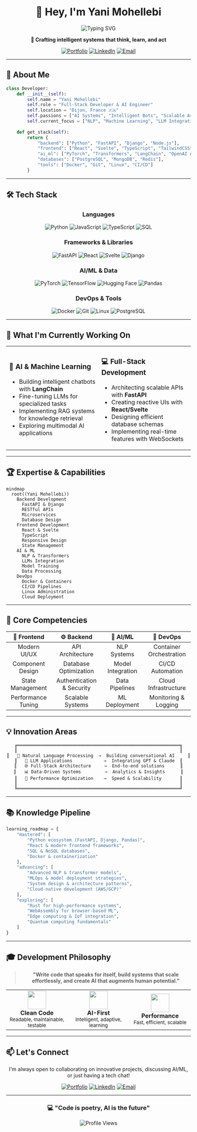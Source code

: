 <div align="center">

# 👋 Hey, I'm **Yani Mohellebi**

<img src="https://readme-typing-svg.herokuapp.com?font=Fira+Code&size=28&duration=3000&pause=1000&color=00D9FF&center=true&vCenter=true&width=600&lines=Full-Stack+Developer;AI+%26+ML+Enthusiast;Building+Intelligent+Systems;From+Concept+to+Production" alt="Typing SVG" />

**🚀 Crafting intelligent systems that think, learn, and act**

[![Portfolio](https://img.shields.io/badge/Portfolio-00D9FF?style=for-the-badge&logo=google-chrome&logoColor=white)](https://www.yanimohellebi.tech)
[![LinkedIn](https://img.shields.io/badge/LinkedIn-0077B5?style=for-the-badge&logo=linkedin&logoColor=white)](https://linkedin.com/in/yanimohellebi)
[![Email](https://img.shields.io/badge/Email-D14836?style=for-the-badge&logo=gmail&logoColor=white)](mailto:yani.mohellebi@example.com)

</div>

---

## 🧠 **About Me**

```python
class Developer:
    def __init__(self):
        self.name = "Yani Mohellebi"
        self.role = "Full-Stack Developer & AI Engineer"
        self.location = "Dijon, France 🇫🇷"
        self.passions = ["AI Systems", "Intelligent Bots", "Scalable Architecture"]
        self.current_focus = ["NLP", "Machine Learning", "LLM Integration"]
    
    def get_stack(self):
        return {
            "backend": ["Python", "FastAPI", "Django", "Node.js"],
            "frontend": ["React", "Svelte", "TypeScript", "TailwindCSS"],
            "ai_ml": ["PyTorch", "Transformers", "LangChain", "OpenAI API"],
            "databases": ["PostgreSQL", "MongoDB", "Redis"],
            "tools": ["Docker", "Git", "Linux", "CI/CD"]
        }
```

---

## 🛠️ **Tech Stack**

<div align="center">

### **Languages**
![Python](https://img.shields.io/badge/Python-3776AB?style=for-the-badge&logo=python&logoColor=white)
![JavaScript](https://img.shields.io/badge/JavaScript-F7DF1E?style=for-the-badge&logo=javascript&logoColor=black)
![TypeScript](https://img.shields.io/badge/TypeScript-007ACC?style=for-the-badge&logo=typescript&logoColor=white)
![SQL](https://img.shields.io/badge/SQL-4479A1?style=for-the-badge&logo=postgresql&logoColor=white)

### **Frameworks & Libraries**
![FastAPI](https://img.shields.io/badge/FastAPI-009688?style=for-the-badge&logo=fastapi&logoColor=white)
![React](https://img.shields.io/badge/React-20232A?style=for-the-badge&logo=react&logoColor=61DAFB)
![Svelte](https://img.shields.io/badge/Svelte-FF3E00?style=for-the-badge&logo=svelte&logoColor=white)
![Django](https://img.shields.io/badge/Django-092E20?style=for-the-badge&logo=django&logoColor=white)

### **AI/ML & Data**
![PyTorch](https://img.shields.io/badge/PyTorch-EE4C2C?style=for-the-badge&logo=pytorch&logoColor=white)
![TensorFlow](https://img.shields.io/badge/TensorFlow-FF6F00?style=for-the-badge&logo=tensorflow&logoColor=white)
![Hugging Face](https://img.shields.io/badge/Hugging%20Face-FFD21E?style=for-the-badge&logo=huggingface&logoColor=black)
![Pandas](https://img.shields.io/badge/Pandas-150458?style=for-the-badge&logo=pandas&logoColor=white)

### **DevOps & Tools**
![Docker](https://img.shields.io/badge/Docker-2496ED?style=for-the-badge&logo=docker&logoColor=white)
![Git](https://img.shields.io/badge/Git-F05032?style=for-the-badge&logo=git&logoColor=white)
![Linux](https://img.shields.io/badge/Linux-FCC624?style=for-the-badge&logo=linux&logoColor=black)
![PostgreSQL](https://img.shields.io/badge/PostgreSQL-316192?style=for-the-badge&logo=postgresql&logoColor=white)

</div>

---

## 🎯 **What I'm Currently Working On**

<table>
<tr>
<td width="50%">

### 🤖 **AI & Machine Learning**
- Building intelligent chatbots with **LangChain**
- Fine-tuning LLMs for specialized tasks
- Implementing RAG systems for knowledge retrieval
- Exploring multimodal AI applications

</td>
<td width="50%">

### 💻 **Full-Stack Development**
- Architecting scalable APIs with **FastAPI**
- Creating reactive UIs with **React/Svelte**
- Designing efficient database schemas
- Implementing real-time features with WebSockets

</td>
</tr>
</table>

---

## 🏆 **Expertise & Capabilities**

```mermaid
mindmap
  root((Yani Mohellebi))
    Backend Development
      FastAPI & Django
      RESTful APIs
      Microservices
      Database Design
    Frontend Development
      React & Svelte
      TypeScript
      Responsive Design
      State Management
    AI & ML
      NLP & Transformers
      LLMs Integration
      Model Training
      Data Processing
    DevOps
      Docker & Containers
      CI/CD Pipelines
      Linux Administration
      Cloud Deployment
```

---

## 🌟 **Core Competencies**

<div align="center">

| 🎨 **Frontend** | ⚙️ **Backend** | 🤖 **AI/ML** | 🔧 **DevOps** |
|:---:|:---:|:---:|:---:|
| Modern UI/UX | API Architecture | NLP Systems | Container Orchestration |
| Component Design | Database Optimization | Model Integration | CI/CD Automation |
| State Management | Authentication & Security | Data Pipelines | Cloud Infrastructure |
| Performance Tuning | Scalable Systems | ML Deployment | Monitoring & Logging |

</div>

---

## 💡 **Innovation Areas**

<div align="center">

```ascii
╔══════════════════════════════════════════════════════════════╗
║                                                              ║
║   🧠 Natural Language Processing  →  Building conversational AI     ║
║   🔮 LLM Applications            →  Integrating GPT & Claude  ║
║   🌐 Full-Stack Architecture     →  End-to-end solutions      ║
║   📊 Data-Driven Systems         →  Analytics & Insights      ║
║   🚀 Performance Optimization    →  Speed & Scalability       ║
║                                                              ║
╚══════════════════════════════════════════════════════════════╝
```

</div>

---

## 📚 **Knowledge Pipeline**

```python
learning_roadmap = {
    "mastered": [
        "Python ecosystem (FastAPI, Django, Pandas)",
        "React & modern frontend frameworks",
        "SQL & NoSQL databases",
        "Docker & containerization"
    ],
    "advancing": [
        "Advanced NLP & transformer models",
        "MLOps & model deployment strategies",
        "System design & architecture patterns",
        "Cloud-native development (AWS/GCP)"
    ],
    "exploring": [
        "Rust for high-performance systems",
        "WebAssembly for browser-based ML",
        "Edge computing & IoT integration",
        "Quantum computing fundamentals"
    ]
}
```

---

## 🎓 **Development Philosophy**

<div align="center">

> **"Write code that speaks for itself, build systems that scale effortlessly, and create AI that augments human potential."**

</div>

<table>
<tr>
<td align="center" width="33%">
<img src="https://img.icons8.com/fluency/96/000000/source-code.png" width="50"/><br/>
<b>Clean Code</b><br/>
<sub>Readable, maintainable, testable</sub>
</td>
<td align="center" width="33%">
<img src="https://img.icons8.com/fluency/96/000000/artificial-intelligence.png" width="50"/><br/>
<b>AI-First</b><br/>
<sub>Intelligent, adaptive, learning</sub>
</td>
<td align="center" width="33%">
<img src="https://img.icons8.com/fluency/96/000000/rocket.png" width="50"/><br/>
<b>Performance</b><br/>
<sub>Fast, efficient, scalable</sub>
</td>
</tr>
</table>

---

## 📫 **Let's Connect**

<div align="center">

I'm always open to collaborating on innovative projects, discussing AI/ML, or just having a tech chat!

[![Portfolio](https://img.shields.io/badge/🌐_Portfolio-Visit_Site-00D9FF?style=for-the-badge)](https://www.yanimohellebi.tech)
[![LinkedIn](https://img.shields.io/badge/LinkedIn-Connect-0077B5?style=for-the-badge&logo=linkedin)](https://linkedin.com/in/yanimohellebi)
[![Email](https://img.shields.io/badge/Email-Contact_Me-D14836?style=for-the-badge&logo=gmail)](mailto:your.email@example.com)

</div>

---

<div align="center">

### **💻 "Code is poetry, AI is the future"**

![Profile Views](https://komarev.com/ghpvc/?username=yanimohellebi26&color=00D9FF&style=for-the-badge)

</div>
